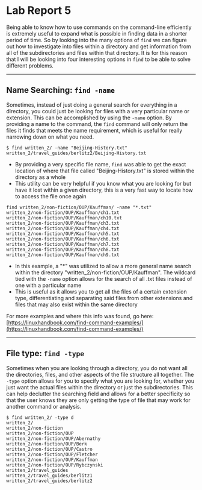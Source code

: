 # Lab Report 5

Being able to know how to use commands on the command-line efficiently is extremely useful to expand what is possible in finding data in a shorter period of time. So by looking into the many options of `find` we can figure out how to investigate into files within a directory and get information from all of the subdirectories and files within that directory. It is for this reason that I will be looking into four interesting options in `find` to be able to solve different problems.

---

## Name Searching: `find -name`

Sometimes, instead of just doing a general search for everything in a directory, you could just be looking for files with a very particular name or extension. This can be accomplished by using the `-name` option. By providing a name to the command, the `find` command will only return the files it finds that meets the name requirement, which is useful for really narrowing down on what you need.

```
$ find written_2/ -name "Beijing-History.txt"
written_2/travel_guides/berlitz2/Beijing-History.txt
```

* By providing a very specific file name, `find` was able to get the exact location of where that file called "Beijing-History.txt" is stored within the directory as a whole
* This utility can be very helpful if you know what you are looking for but have it lost within a given directory, this is a very fast way to locate how to access the file once again

```
find written_2/non-fiction/OUP/Kauffman/ -name "*.txt"
written_2/non-fiction/OUP/Kauffman/ch1.txt
written_2/non-fiction/OUP/Kauffman/ch10.txt
written_2/non-fiction/OUP/Kauffman/ch3.txt
written_2/non-fiction/OUP/Kauffman/ch4.txt
written_2/non-fiction/OUP/Kauffman/ch5.txt
written_2/non-fiction/OUP/Kauffman/ch6.txt
written_2/non-fiction/OUP/Kauffman/ch7.txt
written_2/non-fiction/OUP/Kauffman/ch8.txt
written_2/non-fiction/OUP/Kauffman/ch9.txt
```

* In this example, a "\*" was utilized to allow a more general name search within the directory "written_2/non-fiction/OUP/Kauffman". The wildcard tied with the `-name` option allows for the search of all .txt files instead of one with a particular name
* This is useful as it allows you to get all the files of a certain extension type, differentiating and separating said files from other extensions and files that may also exist within the same directory

For more examples and where this info was found, go here: [https://linuxhandbook.com/find-command-examples/](https://linuxhandbook.com/find-command-examples/)

---

## File type: `find -type`

Sometimes when you are looking through a directory, you do not want all the directories, files, and other aspects of the file structure all together. The `-type` option allows for you to specify what you are looking for, whether you just want the actual files within the directory or just the subdirectories. This can help declutter the searching field and allows for a better specificity so that the user knows they are only getting the type of file that may work for another command or analysis.

```
$ find written_2/ -type d
written_2/
written_2/non-fiction
written_2/non-fiction/OUP
written_2/non-fiction/OUP/Abernathy
written_2/non-fiction/OUP/Berk
written_2/non-fiction/OUP/Castro
written_2/non-fiction/OUP/Fletcher
written_2/non-fiction/OUP/Kauffman
written_2/non-fiction/OUP/Rybczynski
written_2/travel_guides
written_2/travel_guides/berlitz1
written_2/travel_guides/berlitz2
```
